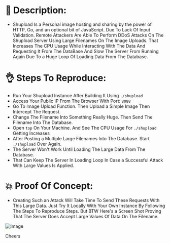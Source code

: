# :dizzy: Description:
- Shupload Is a Personal image hosting and sharing by the power of HTTP, Go, and an optional bit of JavaScript. Due To Lack Of Input Validation. Remote Attackers Are Able To Perform DDoS Attacks On The Shupload Server Using Large Filenames On The Image Uploads. That Increases The CPU Usage While Interacting With The Data And Requesting It From The DataBase And Slow The Server From Running Again Due To a Huge Loop Of Loading Data From The Database.

# :ok_hand: Steps To Reproduce:
- Run Your Shupload Instance After Building It Using `./shupload`
- Access Your Public IP From The Browser With Port: `8088`
- Go To Image Upload Function. Then Upload a Simple Image Then Intercept The Request.
- Change The Filename Into Something Really Huge. Then Send The Filename Into The Database.
- Open `top` On Your Machine. And See The CPU Usage For `./shupload` Getting Increases
- After Posting a Multiple Large Filenames Into The Database. Start `./shupload` Over Again.
- The Server Won't Work Until Loading The Large Data From The Database.
- That Can Keep The Server In Loading Loop In Case a Successful Attack With Large Values Is Applied.

# :boom: Proof Of Concept:
- Creating Such an Attack Will Take Time To Send These Requests With This Large Data. Just Try It Locally With Your Own Instance By Following The Steps To Reproduce Steps. But BTW Here's a Screen Shot Proving That The Server Does Accept Large Values Of Data On The Filename.

![Image](https://i.imgur.com/zkvvyPf.png)

Cheers
